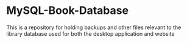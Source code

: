 # MySQL-Book-Database
This is a repository for holding backups and other files relevant to the library database used for both the desktop application and website
